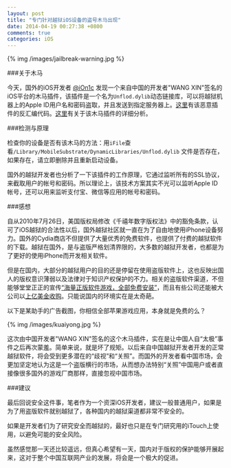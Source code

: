 ```yaml
---
layout: post
title: "专门针对越狱iOS设备的盗号木马出现"
date: 2014-04-19 00:27:38 +0800
comments: true
categories: iOS
---
```


{% img /images/jailbreak-warning.jpg %}

###关于木马

今天，国外的iOS开发者 [@iOn1c](https://twitter.com/iOn1c) 发现一个来自中国的开发者"WANG XIN"签名的iOS平台的木马插件，该插件是一个名为`Unflod.dylib`动态链接库，可以将越狱机器上的Apple ID用户名和密码盗取，并且发送到指定服务器上。[这里](http://pastebin.com/raw.php?i=QxVRd2ha)有该恶意插件的反汇编代码。[这里](https://www.sektioneins.de/en/blog/14-04-18-iOS-malware-campaign-unflod-baby-panda.html)有关于该木马插件的详细分析。

###检测与原理

检查你的设备是否有该木马的方法：用`iFile`查看`/Library/MobileSubstrate/DynamicLibraries/Unflod.dylib` 文件是否存在，如果存在，请立即删除并且重新启动设备。

国外的越狱开发者也分析了一下该插件的工作原理，它通过监听所有的SSL协议，来截取用户的帐号和密码。所以理论上，该技术方案其实不光可以监听Apple ID帐号，还可以用来监听支付宝、微信等应用的帐号和密码。

###感想

自从2010年7月26日，美国版权局修改《千禧年数字版权法》中的豁免条款，认可了iOS越狱的合法性以后，国外越狱社区就一直在为了自由地使用iPhone设备努力。国外的Cydia商店不但提供了大量优秀的免费软件，也提供了付费的越狱软件的下载。越狱在国外，是与盗版严格划清界限的，大多数的越狱开发者，也都是为了更好的使用iPhone而开发相关软件。

但是在国内，大部分的越狱用户的目的还是停留在使用盗版软件上，这也反映出国人的版权意识薄弱以及法律对于知识产权保护的不力。相关的盗版软件渠道，不但能够堂堂正正的宣传[“海量正版软件游戏，全部免费安装”](http://weibo.com/2786069543/yxpdRrpGB?mod=weibotime)，而且有些公司还能被大公司以[上亿美金收购](http://tech.sina.com.cn/i/baidubuy91/)。只能说国内的环境实在是太奇葩。

以下是某助手的广告截图，你相信全部苹果游戏应用，本身就是免费的么？

{% img /images/kuaiyong.jpg %}

这次由中国开发者"WANG XIN"签名的这个木马插件，实在是让中国人自“太极”事件之后再次蒙羞。简单来说，就是坏了规矩。以后来自中国越狱开发者开发的正常越狱软件，将会受到更多潜在的“歧视”和“关照”。而国外的开发者看中国市场，会更加坚定地认为这是一个盗版横行的市场，从而想办法特别“关照”中国用户或者直接像很多国外的游戏厂商那样，直接忽视中国市场。

###建议

最后回说安全这件事，笔者作为一个资深iOS开发者，建议一般普通用户，如果是为了用盗版软件就别越狱了，各种国内的越狱渠道都非常不安全的。

如果是开发者们为了研究安全而越狱的，最好也只是在专门研究用的iTouch上使用，以避免可能的安全风险。

虽然感觉那一天还比较遥远，但真心希望有一天，国内对于版权的保护能够开展起来，这对于整个中国互联网产业的发展，将会是一个极大的促进。

